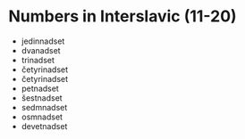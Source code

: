 # Numbers in Interslavic (11-20)

- jedinnadset
- dvanadset 
- trinadset 
- četyrinadset
- četyrinadset
- petnadset 
- šestnadset
- sedmnadset
- osmnadset
- devetnadset
